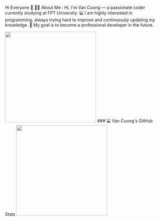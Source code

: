 Hi Everyone 👋
👨‍💻 About Me :
Hi, I'm Van Cuong — a passionate coder currently studying at FPT University.
💻 I am highly interested in programming, always trying hard to improve and continuously updating my knowledge.
🚀 My goal is to become a professional developer in the future.


<img src="https://cdn.dribbble.com/users/2131993/screenshots/4948736/thoughtworks-gif_dribbble.gif" width="300">
### 💻 Van Cuong's GitHub Stats

<img src = "https://github-readme-stats.vercel.app/api?username=VanCuongDHFPT&show_icons=true&theme=tokyonight" width =  "300">




